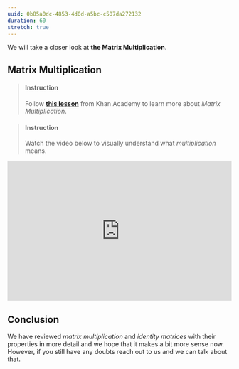 ```yaml
---
uuid: 0b85a0dc-4853-4d0d-a5bc-c507da272132
duration: 60
stretch: true
---
```


We will take a closer look at **the Matrix Multiplication**.

## Matrix Multiplication

> #### Instruction 
> Follow [**this lesson**](https://www.khanacademy.org/math/precalculus/x9e81a4f98389efdf:matrices/x9e81a4f98389efdf:properties-of-matrix-multiplication/v/defined-and-undefined-matrix-operations) from Khan Academy to learn more about _Matrix Multiplication_.


<!-- -->

> #### Instruction
> Watch the video below to visually understand what _multiplication_ means.

<iframe width="100%" height="315" src="https://www.youtube.com/embed/XkY2DOUCWMU" frameborder="0" allow="accelerometer; autoplay; encrypted-media; gyroscope; picture-in-picture" allowfullscreen></iframe>

## Conclusion

We have reviewed _matrix multiplication_ and _identity matrices_ with their properties in more detail and we hope that it makes a bit more sense now. However, if you still have any doubts reach out to us and we can talk about that.